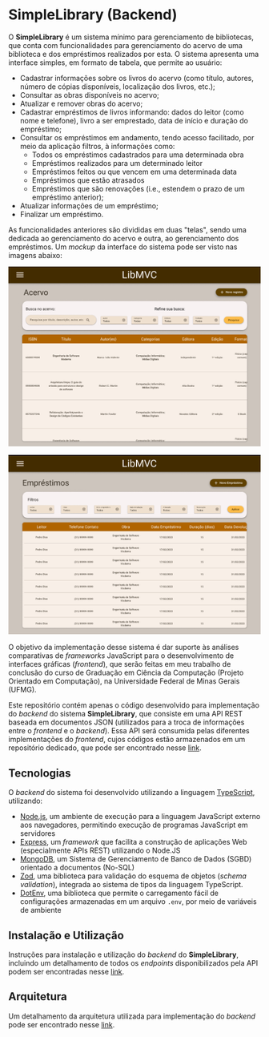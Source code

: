 # SimpleLibrary (Backend)

O **SimpleLibrary** é um sistema mínimo para gerenciamento de bibliotecas, que conta
com funcionalidades para gerenciamento do acervo de uma biblioteca e dos
empréstimos realizados por esta. O sistema apresenta uma interface simples, em
formato de tabela, que permite ao usuário:

- Cadastrar informações sobre os livros do acervo (como título, autores, número
de cópias disponíveis, localização dos livros, etc.);
- Consultar as obras disponíveis no acervo;
- Atualizar e remover obras do acervo;
- Cadastrar empréstimos de livros informando: dados do leitor (como nome e
telefone), livro a ser emprestado, data de início e duração do empréstimo;
- Consultar os empréstimos em andamento, tendo acesso facilitado, por meio da
aplicação filtros, à informações como:
  - Todos os empréstimos cadastrados para uma determinada obra
  - Empréstimos realizados para um determinado leitor
  - Empréstimos feitos ou que vencem em uma determinada data
  - Empréstimos que estão atrasados
  - Empréstimos que são renovações (i.e., estendem o prazo de um empréstimo
    anterior);
- Atualizar informações de um empréstimo;
- Finalizar um empréstimo.

As funcionalidades anteriores são divididas em duas "telas", sendo uma dedicada ao
gerenciamento do acervo e outra, ao gerenciamento dos empréstimos. Um *mockup*
da interface do sistema pode ser visto nas imagens abaixo:

![Tela de Acervo](docs/TelaAcervo.png)

![Tela de Empréstimos](docs/TelaEmprestimos.png)

O objetivo da implementação desse sistema é dar suporte às análises comparativas
de *frameworks* JavaScript para o desenvolvimento de interfaces gráficas
(*frontend*), que serão feitas em meu trabalho de conclusão do curso de
Graduação em Ciência da Computação (Projeto Orientado em Computação), na
Universidade Federal de Minas Gerais (UFMG).

Este repositório contém apenas o código desenvolvido para implementação do
*backend* do sistema **SimpleLibrary**, que consiste em uma API REST baseada em
documentos JSON (utilizados para a troca de informações entre o *frontend* e o
*backend*). Essa API será consumida pelas diferentes implementações do
*frontend*, cujos códigos estão armazenados em um repositório dedicado, que pode
ser encontrado nesse [link](https://github.com/PedroPires20/SimpleLibrary-Frontend).

## Tecnologias

O *backend* do sistema foi desenvolvido utilizando a linguagem
[TypeScript](https://www.typescriptlang.org/), utilizando:

- [Node.js](https://nodejs.org/en), um ambiente de execução para a linguagem
JavaScript externo aos navegadores, permitindo execução de programas JavaScript
em servidores
- [Express](https://expressjs.com/), um *framework* que facilita a construção de
aplicações Web (especialmente APIs REST) utilizando o Node.JS
- [MongoDB](https://www.mongodb.com/), um Sistema de Gerenciamento de Banco de
Dados (SGBD) orientado a documentos (No-SQL)
- [Zod](https://zod.dev/), uma biblioteca para validação do esquema de objetos
(*schema validation*), integrada ao sistema de tipos da linguagem TypeScript.
- [DotEnv](https://github.com/motdotla/dotenv#readme), uma biblioteca que
permite o carregamento fácil de configurações armazenadas em um arquivo `.env`,
por meio de variáveis de ambiente

## Instalação e Utilização

Instruções para instalação e utilização do *backend* do **SimpleLibrary**, incluindo
um detalhamento de todos os *endpoints* disponibilizados pela API podem ser
encontradas nesse [link](./docs/instalacao.md).

## Arquitetura

Um detalhamento da arquitetura utilizada para implementação do *backend* pode
ser encontrado nesse [link](./docs/arquitetura.md).
